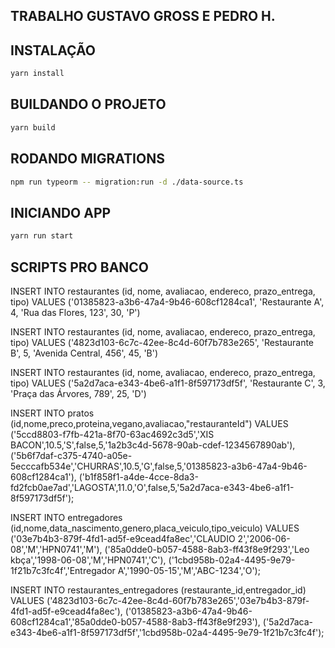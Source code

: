 ## TRABALHO GUSTAVO GROSS E PEDRO H.

## INSTALAÇÃO

```bash
yarn install
```

## BUILDANDO O PROJETO

```bash
yarn build
```

## RODANDO MIGRATIONS

```bash
npm run typeorm -- migration:run -d ./data-source.ts 
```

## INICIANDO APP

```bash
yarn run start
```

## SCRIPTS PRO BANCO 

INSERT INTO restaurantes (id, nome, avaliacao, endereco, prazo_entrega, tipo) VALUES
('01385823-a3b6-47a4-9b46-608cf1284ca1', 'Restaurante A', 4, 'Rua das Flores, 123', 30, 'P')

INSERT INTO restaurantes (id, nome, avaliacao, endereco, prazo_entrega, tipo)
VALUES
('4823d103-6c7c-42ee-8c4d-60f7b783e265', 'Restaurante B', 5, 'Avenida Central, 456', 45, 'B')

INSERT INTO restaurantes (id, nome, avaliacao, endereco, prazo_entrega, tipo)
VALUES
('5a2d7aca-e343-4be6-a1f1-8f597173df5f', 'Restaurante C', 3, 'Praça das Árvores, 789', 25, 'D')

INSERT INTO pratos (id,nome,preco,proteina,vegano,avaliacao,"restauranteId") VALUES
('5ccd8803-f7fb-421a-8f70-63ac4692c3d5','XIS BACON',10.5,'S',false,5,'1a2b3c4d-5678-90ab-cdef-1234567890ab'),
('5b6f7daf-c375-4740-a05e-5ecccafb534e','CHURRAS',10.5,'G',false,5,'01385823-a3b6-47a4-9b46-608cf1284ca1'),
('b1f858f1-a4de-4cce-8da3-fd2fcb0ae7ad','LAGOSTA',11.0,'O',false,5,'5a2d7aca-e343-4be6-a1f1-8f597173df5f');

INSERT INTO entregadores (id,nome,data_nascimento,genero,placa_veiculo,tipo_veiculo) VALUES
('03e7b4b3-879f-4fd1-ad5f-e9cead4fa8ec','CLAUDIO 2','2006-06-08','M','HPN0741','M'),
('85a0dde0-b057-4588-8ab3-ff43f8e9f293','Leo kbça','1998-06-08','M','HPN0741','C'),
('1cbd958b-02a4-4495-9e79-1f21b7c3fc4f','Entregador A','1990-05-15','M','ABC-1234','O');

INSERT INTO restaurantes_entregadores (restaurante_id,entregador_id) VALUES
('4823d103-6c7c-42ee-8c4d-60f7b783e265','03e7b4b3-879f-4fd1-ad5f-e9cead4fa8ec'),
('01385823-a3b6-47a4-9b46-608cf1284ca1','85a0dde0-b057-4588-8ab3-ff43f8e9f293'),
('5a2d7aca-e343-4be6-a1f1-8f597173df5f','1cbd958b-02a4-4495-9e79-1f21b7c3fc4f');
